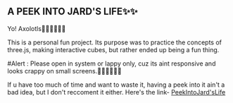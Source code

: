 ## A PEEK INTO JARD'S LIFE✨✨


Yo! Axolotls🧙🏽‍♀️🧙🏽‍♀️

This is a personal fun project. Its purpose was to practice the concepts of three.js, making interactive cubes, but rather ended up being a fun thing.

#Alert  :  Please open in system or lappy only, cuz its aint responsive and looks crappy on small screens.🤷🏽‍♀️🤹🏽‍♀️

If u have too much of time and want to waste it, having a peek into it ain't a bad idea, but I don't reccoment it either.
Here's the link-
[PeekIntoJard'sLife](https://justarandomdude4.github.io/Blogie/)




